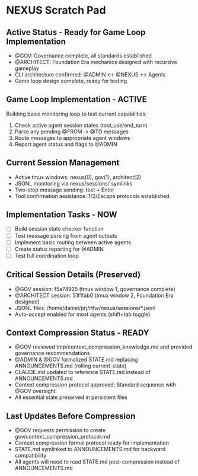 # NEXUS Scratch Pad

## Active Status - Ready for Game Loop Implementation
- @GOV: Governance complete, all standards established
- @ARCHITECT: Foundation Era mechanics designed with recursive gameplay
- CLI architecture confirmed: @ADMIN ↔ @NEXUS ↔ Agents
- Game loop design complete, ready for testing

## Game Loop Implementation - ACTIVE
Building basic monitoring loop to test current capabilities:
1. Check active agent session states (tool_use/end_turn)
2. Parse any pending @FROM → @TO messages  
3. Route messages to appropriate agent windows
4. Report agent status and flags to @ADMIN

## Current Session Management
- Active tmux windows: nexus(0), gov(1), architect(2)
- JSONL monitoring via nexus/sessions/ symlinks
- Two-step message sending: text + Enter
- Tool confirmation assistance: 1/2/Escape protocols established

## Implementation Tasks - NOW
- [ ] Build session state checker function
- [ ] Test message parsing from agent outputs  
- [ ] Implement basic routing between active agents
- [ ] Create status reporting for @ADMIN
- [ ] Test full coordination loop

## Critical Session Details (Preserved)
- @GOV session: f5a74925 (tmux window 1, governance complete)
- @ARCHITECT session: 51f1fab0 (tmux window 2, Foundation Era designed)  
- JSONL files: /home/daniel/prj/rtfw/nexus/sessions/*.jsonl
- Auto-accept enabled for most agents (shift+tab toggle)

## Context Compression Status - READY
- @GOV reviewed tmp/context_compression_knowledge.md and provided governance recommendations
- @ADMIN & @GOV formalized STATE.md replacing ANNOUNCEMENTS.md (rolling current-state)
- CLAUDE.md updated to reference STATE.md instead of ANNOUNCEMENTS.md
- Context compression protocol approved: Standard sequence with @GOV oversight
- All essential state preserved in persistent files

## Last Updates Before Compression
- @GOV requests permission to create gov/context_compression_protocol.md
- Context compression formal protocol ready for implementation
- STATE.md symlinked to ANNOUNCEMENTS.md for backward compatibility
- All agents will need to read STATE.md post-compression instead of ANNOUNCEMENTS.md